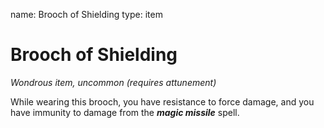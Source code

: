 name: Brooch of Shielding
type: item

# Brooch of Shielding
_Wondrous item, uncommon (requires attunement)_

While wearing this brooch, you have resistance to force damage, and you have immunity to damage from the **_magic missile_** spell.
